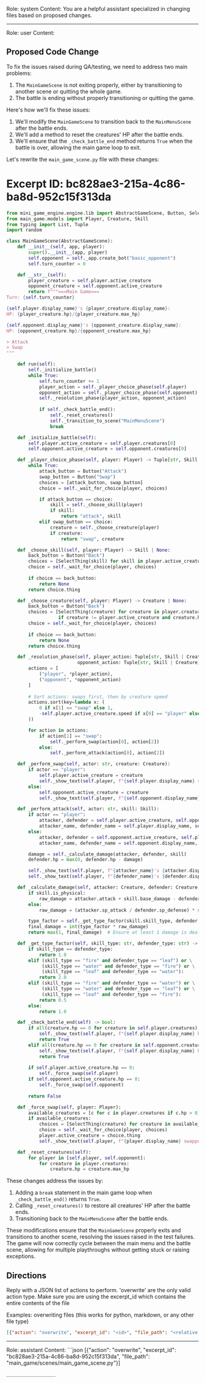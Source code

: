 Role: system
Content: You are a helpful assistant specialized in changing files based on proposed changes.
__________________
Role: user
Content: 
## Proposed Code Change
To fix the issues raised during QA/testing, we need to address two main problems:

1. The `MainGameScene` is not exiting properly, either by transitioning to another scene or quitting the whole game.
2. The battle is ending without properly transitioning or quitting the game.

Here's how we'll fix these issues:

1. We'll modify the `MainGameScene` to transition back to the `MainMenuScene` after the battle ends.
2. We'll add a method to reset the creatures' HP after the battle ends.
3. We'll ensure that the `_check_battle_end` method returns `True` when the battle is over, allowing the main game loop to exit.

Let's rewrite the `main_game_scene.py` file with these changes:

# Excerpt ID: bc828ae3-215a-4c86-ba8d-952c15f313da
```python main_game/scenes/main_game_scene.py
from mini_game_engine.engine.lib import AbstractGameScene, Button, SelectThing
from main_game.models import Player, Creature, Skill
from typing import List, Tuple
import random

class MainGameScene(AbstractGameScene):
    def __init__(self, app, player):
        super().__init__(app, player)
        self.opponent = self._app.create_bot("basic_opponent")
        self.turn_counter = 0

    def __str__(self):
        player_creature = self.player.active_creature
        opponent_creature = self.opponent.active_creature
        return f"""===Main Game===
Turn: {self.turn_counter}

{self.player.display_name}'s {player_creature.display_name}:
HP: {player_creature.hp}/{player_creature.max_hp}

{self.opponent.display_name}'s {opponent_creature.display_name}:
HP: {opponent_creature.hp}/{opponent_creature.max_hp}

> Attack
> Swap
"""

    def run(self):
        self._initialize_battle()
        while True:
            self.turn_counter += 1
            player_action = self._player_choice_phase(self.player)
            opponent_action = self._player_choice_phase(self.opponent)
            self._resolution_phase(player_action, opponent_action)
            
            if self._check_battle_end():
                self._reset_creatures()
                self._transition_to_scene("MainMenuScene")
                break

    def _initialize_battle(self):
        self.player.active_creature = self.player.creatures[0]
        self.opponent.active_creature = self.opponent.creatures[0]

    def _player_choice_phase(self, player: Player) -> Tuple[str, Skill | Creature]:
        while True:
            attack_button = Button("Attack")
            swap_button = Button("Swap")
            choices = [attack_button, swap_button]
            choice = self._wait_for_choice(player, choices)

            if attack_button == choice:
                skill = self._choose_skill(player)
                if skill:
                    return "attack", skill
            elif swap_button == choice:
                creature = self._choose_creature(player)
                if creature:
                    return "swap", creature

    def _choose_skill(self, player: Player) -> Skill | None:
        back_button = Button("Back")
        choices = [SelectThing(skill) for skill in player.active_creature.skills] + [back_button]
        choice = self._wait_for_choice(player, choices)
        
        if choice == back_button:
            return None
        return choice.thing

    def _choose_creature(self, player: Player) -> Creature | None:
        back_button = Button("Back")
        choices = [SelectThing(creature) for creature in player.creatures 
                   if creature != player.active_creature and creature.hp > 0] + [back_button]
        choice = self._wait_for_choice(player, choices)
        
        if choice == back_button:
            return None
        return choice.thing

    def _resolution_phase(self, player_action: Tuple[str, Skill | Creature], 
                          opponent_action: Tuple[str, Skill | Creature]):
        actions = [
            ("player", *player_action),
            ("opponent", *opponent_action)
        ]
        
        # Sort actions: swaps first, then by creature speed
        actions.sort(key=lambda x: (
            0 if x[1] == "swap" else 1,
            -self.player.active_creature.speed if x[0] == "player" else -self.opponent.active_creature.speed
        ))

        for action in actions:
            if action[1] == "swap":
                self._perform_swap(action[0], action[2])
            else:
                self._perform_attack(action[0], action[2])

    def _perform_swap(self, actor: str, creature: Creature):
        if actor == "player":
            self.player.active_creature = creature
            self._show_text(self.player, f"{self.player.display_name} swapped to {creature.display_name}!")
        else:
            self.opponent.active_creature = creature
            self._show_text(self.player, f"{self.opponent.display_name} swapped to {creature.display_name}!")

    def _perform_attack(self, actor: str, skill: Skill):
        if actor == "player":
            attacker, defender = self.player.active_creature, self.opponent.active_creature
            attacker_name, defender_name = self.player.display_name, self.opponent.display_name
        else:
            attacker, defender = self.opponent.active_creature, self.player.active_creature
            attacker_name, defender_name = self.opponent.display_name, self.player.display_name

        damage = self._calculate_damage(attacker, defender, skill)
        defender.hp = max(0, defender.hp - damage)

        self._show_text(self.player, f"{attacker_name}'s {attacker.display_name} used {skill.display_name}!")
        self._show_text(self.player, f"{defender_name}'s {defender.display_name} took {damage} damage!")

    def _calculate_damage(self, attacker: Creature, defender: Creature, skill: Skill) -> int:
        if skill.is_physical:
            raw_damage = attacker.attack + skill.base_damage - defender.defense
        else:
            raw_damage = (attacker.sp_attack / defender.sp_defense) * skill.base_damage

        type_factor = self._get_type_factor(skill.skill_type, defender.creature_type)
        final_damage = int(type_factor * raw_damage)
        return max(1, final_damage)  # Ensure at least 1 damage is dealt

    def _get_type_factor(self, skill_type: str, defender_type: str) -> float:
        if skill_type == defender_type:
            return 1.0
        elif (skill_type == "fire" and defender_type == "leaf") or \
             (skill_type == "water" and defender_type == "fire") or \
             (skill_type == "leaf" and defender_type == "water"):
            return 2.0
        elif (skill_type == "fire" and defender_type == "water") or \
             (skill_type == "water" and defender_type == "leaf") or \
             (skill_type == "leaf" and defender_type == "fire"):
            return 0.5
        else:
            return 1.0

    def _check_battle_end(self) -> bool:
        if all(creature.hp == 0 for creature in self.player.creatures):
            self._show_text(self.player, f"{self.player.display_name} has lost the battle!")
            return True
        elif all(creature.hp == 0 for creature in self.opponent.creatures):
            self._show_text(self.player, f"{self.player.display_name} has won the battle!")
            return True
        
        if self.player.active_creature.hp == 0:
            self._force_swap(self.player)
        if self.opponent.active_creature.hp == 0:
            self._force_swap(self.opponent)
        
        return False

    def _force_swap(self, player: Player):
        available_creatures = [c for c in player.creatures if c.hp > 0]
        if available_creatures:
            choices = [SelectThing(creature) for creature in available_creatures]
            choice = self._wait_for_choice(player, choices)
            player.active_creature = choice.thing
            self._show_text(self.player, f"{player.display_name} swapped to {player.active_creature.display_name}!")

    def _reset_creatures(self):
        for player in [self.player, self.opponent]:
            for creature in player.creatures:
                creature.hp = creature.max_hp
```

These changes address the issues by:

1. Adding a `break` statement in the main game loop when `_check_battle_end()` returns `True`.
2. Calling `_reset_creatures()` to restore all creatures' HP after the battle ends.
3. Transitioning back to the `MainMenuScene` after the battle ends.

These modifications ensure that the `MainGameScene` properly exits and transitions to another scene, resolving the issues raised in the test failures. The game will now correctly cycle between the main menu and the battle scene, allowing for multiple playthroughs without getting stuck or raising exceptions.

## Directions
Reply with a JSON list of actions to perform. 'overwrite' are the only valid action type. 
Make sure you are using the excerpt_id which contains the entire contents of the file

Examples:
overwriting files (this works for python, markdown, or any other file type)
```json output_example1
[{"action": "overwrite", "excerpt_id": "<id>", "file_path": "<relative file path>"}]
```

__________________
Role: assistant
Content: ```json
[{"action": "overwrite", "excerpt_id": "bc828ae3-215a-4c86-ba8d-952c15f313da", "file_path": "main_game/scenes/main_game_scene.py"}]
```
__________________
